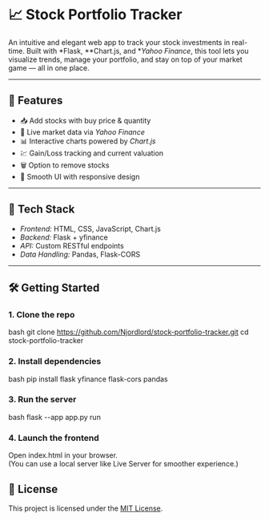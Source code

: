 # 📈 Stock Portfolio Tracker

An intuitive and elegant web app to track your stock investments in real-time. Built with *Flask, **Chart.js, and **Yahoo Finance*, this tool lets you visualize trends, manage your portfolio, and stay on top of your market game — all in one place.

---

## 🚀 Features

- 📥 Add stocks with buy price & quantity  
- 📡 Live market data via *Yahoo Finance*
- 📊 Interactive charts powered by *Chart.js*
- 💹 Gain/Loss tracking and current valuation
- 🗑️ Option to remove stocks
- 💅 Smooth UI with responsive design

---

## 🧠 Tech Stack

- *Frontend:* HTML, CSS, JavaScript, Chart.js  
- *Backend:* Flask + yfinance  
- *API:* Custom RESTful endpoints  
- *Data Handling:* Pandas, Flask-CORS

---

## 🛠️ Getting Started

### 1. Clone the repo
bash
git clone https://github.com/Njordlord/stock-portfolio-tracker.git
cd stock-portfolio-tracker


### 2. Install dependencies
bash
pip install flask yfinance flask-cors pandas


### 3. Run the server
bash
flask --app app.py run


### 4. Launch the frontend  
Open index.html in your browser.  
(You can use a local server like Live Server for smoother experience.)

## 📜 License

This project is licensed under the [MIT License](LICENSE).



